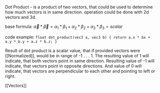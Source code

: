 Dot Product - is a product of two vectors, that could be used to determine how much vectors is in same direction. operation could be done with 2d vectors and 3d. 

base formula:
$\vec{\alpha} * \vec{\beta} = \alpha_1*\beta_1 + \alpha_2*\beta_2 + \alpha_3*\beta_3 = scalar$

code example:
```float dot_product(vec3 a, vec3 b) { return a.x * bx + a.y * b.y + a.z * b.z; }```

Result of dot product is a scalar value, that if provided vectors were [[Normalized]], would be in range of  -1 . . . 1. The resulting value of 1 will indicate, that both vectors point in same direction. Resulting value of -1 will indicate, that vectors point in opposite directions. And value of 0 will indicate, that vectors are perpendicular to each other and pointing to left or right.

[[Vectors]]